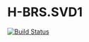 # H-BRS.SVD1
[![Build Status](https://travis-ci.org/JM1/H-BRS.SVD1.svg?branch=master)](https://travis-ci.org/JM1/H-BRS.SVD1)